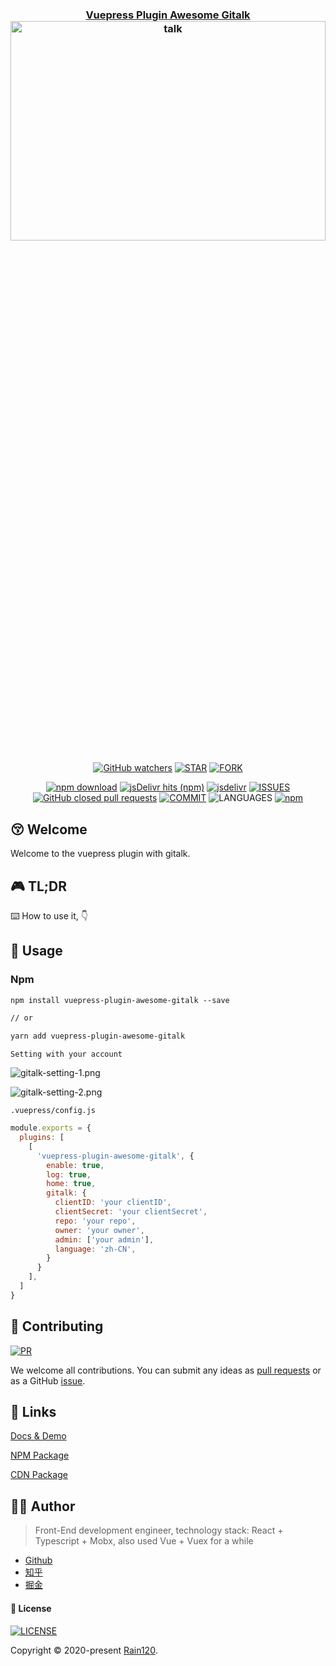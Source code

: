 <h3 align="center">
  <a href="https://github.com/Rain120/vuepress-plugin-awesome-gitalk">Vuepress Plugin Awesome Gitalk</a>
  <img src='@images/shotscreen/talk.png' alt='talk' width='100%' height='30%' />
</h3>

<div align="center">

[![GitHub watchers](https://img.shields.io/github/watchers/rain120/vuepress-plugin-awesome-gitalk?style=social)](https://github.com/Rain120/vuepress-plugin-awesome-gitalk/watchers)
[![STAR](https://img.shields.io/github/stars/rain120/vuepress-plugin-awesome-gitalk?style=social)](https://github.com/Rain120/vuepress-plugin-awesome-gitalk/stargazers) [![FORK](https://img.shields.io/github/forks/rain120/vuepress-plugin-awesome-gitalk?style=social)](https://github.com/Rain120/vuepress-plugin-awesome-gitalk/network/members)

[![npm download](https://img.shields.io/npm/dt/vuepress-plugin-awesome-gitalk?style=flat-square)](https://www.npmjs.com/package/vuepress-plugin-awesome-gitalk) [![jsDelivr hits (npm)](https://img.shields.io/jsdelivr/npm/hy/vuepress-plugin-awesome-gitalk?style=flat-square)](https://www.jsdelivr.com/package/npm/vuepress-plugin-awesome-gitalk) [![jsdelivr](https://data.jsdelivr.com/v1/package/npm/vuepress-plugin-awesome-gitalk/badge)](https://www.jsdelivr.com/package/npm/vuepress-plugin-awesome-gitalk)
[![ISSUES](https://img.shields.io/github/issues/rain120/vuepress-plugin-awesome-gitalk?style=flat-square)](https://github.com/Rain120/vuepress-plugin-awesome-gitalk/issues) [![GitHub closed pull requests](https://img.shields.io/github/issues-pr-closed/rain120/vuepress-plugin-awesome-gitalk?style=flat-square)](https://github.com/Rain120/vuepress-plugin-awesome-gitalk/pulls) [![COMMIT](https://img.shields.io/github/last-commit/rain120/vuepress-plugin-awesome-gitalk?style=flat-square)](https://github.com/Rain120/vuepress-plugin-awesome-gitalk/commits/master) ![LANGUAGES](https://img.shields.io/github/languages/top/rain120/vuepress-plugin-awesome-gitalk?style=flat-square)
[![npm](https://img.shields.io/npm/v/vuepress-plugin-awesome-gitalk?style=flat-square)](https://www.npmjs.com/package/vuepress-plugin-awesome-gitalk)
<!-- [![VERSION](https://img.shields.io/github/package-json/v/rain120/vuepress-plugin-awesome-gitalk?style=flat-square)](https://github.com/Rain120/vuepress-plugin-awesome-gitalk/blob/master/package.json) -->

</div>

## 😚 Welcome

Welcome to the vuepress plugin with gitalk.

## 🎮 TL;DR

⌨️ How to use it, 👇

## 🔨 Usage

### Npm

```md
npm install vuepress-plugin-awesome-gitalk --save

// or

yarn add vuepress-plugin-awesome-gitalk
```

`Setting with your account`

![gitalk-setting-1.png](@images/shotscreen/gitalk-setting-1.png)

![gitalk-setting-2.png](@images/shotscreen/gitalk-setting-2.png)

`.vuepress/config.js`

```js
module.exports = {
  plugins: [
    [
      'vuepress-plugin-awesome-gitalk', {
        enable: true,
        log: true,
        home: true,
        gitalk: {
          clientID: 'your clientID',
          clientSecret: 'your clientSecret',
          repo: 'your repo',
          owner: 'your owner',
          admin: ['your admin'],
          language: 'zh-CN',
        }
      }
    ],
  ]
}
```

<!-- ### CDN

```md
<script src="https://cdn.jsdelivr.net/npm/vuepress-plugin-awesome-gitalk@0.0.2/lib/vuepress-plugin-awesome-gitalk.min.js"></script>
``` -->

## 🤝 Contributing
[![PR](https://img.shields.io/badge/PRs-Welcome-orange?style=flat-square&logo=appveyor)](https://github.com/Rain120/vuepress-plugin-awesome-gitalk/pulls)

We welcome all contributions. You can submit any ideas as [pull requests](https://github.com/Rain120/vuepress-plugin-awesome-gitalk/pulls) or as a GitHub [issue](https://github.com/Rain120/vuepress-plugin-awesome-gitalk/issues).

## 🔗 Links

[Docs & Demo](https://rain120.github.io/vuepress-plugin-awesome-gitalk/dist/index.html)

[NPM Package](https://www.npmjs.com/package/vuepress-plugin-awesome-gitalk)

[CDN Package](https://www.jsdelivr.com/package/npm/vuepress-plugin-awesome-gitalk)

## 👨‍🏭 Author

> Front-End development engineer, technology stack: React + Typescript + Mobx, also used Vue + Vuex for a while

- [Github](https://github.com/Rain120)
- [知乎](https://www.zhihu.com/people/yan-yang-nian-hua-120/activities)
- [掘金](https://juejin.im/user/57c616496be3ff00584f54db)

#### 📝 License

[![LICENSE](https://img.shields.io/github/license/rain120/vuepress-plugin-awesome-gitalk?style=flat-square)](https://github.com/Rain120/vuepress-plugin-awesome-gitalk/blob/master/LICENSE)

Copyright © 2020-present [Rain120](https://github.com/Rain120).

